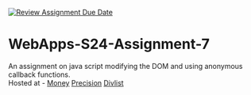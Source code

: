 [![Review Assignment Due Date](https://classroom.github.com/assets/deadline-readme-button-24ddc0f5d75046c5622901739e7c5dd533143b0c8e959d652212380cedb1ea36.svg)](https://classroom.github.com/a/cdqffI9o)
# WebApps-S24-Assignment-7
An assignment on java script modifying the DOM and using anonymous callback functions.
<br>
Hosted at - [Money](https://44-563-web-apps-s24.github.io/44563-webapps-s24-assignment7-5r1kanth/money.html)   [Precision](https://44-563-web-apps-s24.github.io/44563-webapps-s24-assignment7-5r1kanth/precision.html) 
   [Divlist](https://44-563-web-apps-s24.github.io/44563-webapps-s24-assignment7-5r1kanth/divlist.html)
